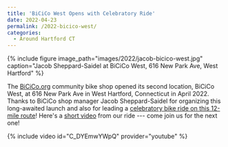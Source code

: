 ```yaml
---
title: 'BiCiCo West Opens with Celebratory Ride'
date: 2022-04-23
permalink: /2022-bicico-west/
categories:
  - Around Hartford CT
---
```

{% include figure image_path="images/2022/jacob-bicico-west.jpg" caption="Jacob Sheppard-Saidel at BiCiCo West, 616 New Park Ave, West Hartford" %}

The [BiCiCo.org](https://bicico.org) community bike shop opened its second location, BiCiCo West, at 616 New Park Ave in West Hartford, Connecticut in April 2022. Thanks to BiCiCo shop manager Jacob Sheppard-Saidel for organizing this long-awaited launch and also for leading a [celebratory bike ride on this 12-mile route](https://www.strava.com/routes/2932733410458768384)! Here's a [short video](https://youtu.be/C_DYEmwYWpQ) from our ride --- come join us for the next one!

{% include video id="C_DYEmwYWpQ" provider="youtube" %}
